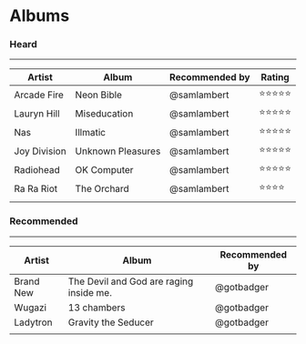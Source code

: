 # Albums

### Heard
----------
| Artist  | Album  | Recommended by | Rating   |
|---|---|---|---|
|  Arcade Fire | Neon Bible  |  @samlambert | :star::star::star::star::star:|
|  Lauryn Hill | Miseducation  |  @samlambert | :star::star::star::star::star:|
|  Nas | Illmatic  |  @samlambert | :star::star::star::star::star:|
|  Joy Division | Unknown Pleasures  |  @samlambert | :star::star::star::star::star:|
|  Radiohead | OK Computer  |  @samlambert | :star::star::star::star::star:|
|  Ra Ra Riot | The Orchard  |  @samlambert | :star::star::star::star:|
|   |   |   |

### Recommended
----------
| Artist  | Album  | Recommended by |
|---|---|---|
| Brand New  |  The Devil and God are raging inside me. |  @gotbadger |
| Wugazi | 13 chambers | @gotbadger |
| Ladytron | Gravity the Seducer | @gotbadger |
| | |
